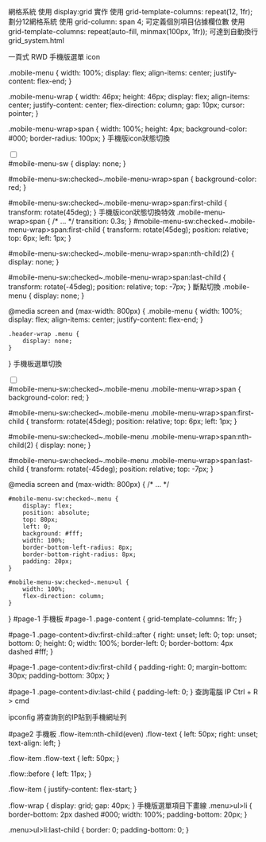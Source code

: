 網格系統
使用 display:grid 實作
使用 grid-template-columns: repeat(12, 1fr); 劃分12網格系統
使用 grid-column: span 4; 可定義個別項目佔據欄位數
使用 grid-template-columns: repeat(auto-fill, minmax(100px, 1fr)); 可達到自動換行
grid_system.html

一頁式 RWD
手機版選單 icon
<div class="header-wrap">
    <!-- ... -->
    <!-- <div class="menu">...</div> -->
    <div class="mobile-menu">
        <div class="mobile-menu-wrap">
            <span></span>
            <span></span>
            <span></span>
        </div>
    </div>
</div>
.mobile-menu {
    width: 100%;
    display: flex;
    align-items: center;
    justify-content: flex-end;
}

.mobile-menu-wrap {
    width: 46px;
    height: 46px;
    display: flex;
    align-items: center;
    justify-content: center;
    flex-direction: column;
    gap: 10px;
    cursor: pointer;
}

.mobile-menu-wrap>span {
    width: 100%;
    height: 4px;
    background-color: #000;
    border-radius: 100px;
}
手機版icon狀態切換
<div class="mobile-menu">
    <input type="checkbox" id="mobile-menu-sw">
    <label for="mobile-menu-sw" class="mobile-menu-wrap">
        <span></span>
        <span></span>
        <span></span>
    </label>
</div>
#mobile-menu-sw {
    display: none;
}

#mobile-menu-sw:checked~.mobile-menu-wrap>span {
    background-color: red;
}

#mobile-menu-sw:checked~.mobile-menu-wrap>span:first-child {
    transform: rotate(45deg);
}
手機版icon狀態切換特效
.mobile-menu-wrap>span {
    /* ... */
    transition: 0.3s;
}
#mobile-menu-sw:checked~.mobile-menu-wrap>span:first-child {
    transform: rotate(45deg);
    position: relative;
    top: 6px;
    left: 1px;
}

#mobile-menu-sw:checked~.mobile-menu-wrap>span:nth-child(2) {
    display: none;
}

#mobile-menu-sw:checked~.mobile-menu-wrap>span:last-child {
    transform: rotate(-45deg);
    position: relative;
    top: -7px;
}
斷點切換
.mobile-menu {
    display: none;
}

@media screen and (max-width: 800px) {
    .mobile-menu {
        width: 100%;
        display: flex;
        align-items: center;
        justify-content: flex-end;
    }

    .header-wrap .menu {
        display: none;
    }
}
手機板選單切換
<div class="header-wrap">
    <input type="checkbox" id="mobile-menu-sw">
    <!-- ... -->
</div>
#mobile-menu-sw:checked~.mobile-menu .mobile-menu-wrap>span {
    background-color: red;
}

#mobile-menu-sw:checked~.mobile-menu .mobile-menu-wrap>span:first-child {
    transform: rotate(45deg);
    position: relative;
    top: 6px;
    left: 1px;
}

#mobile-menu-sw:checked~.mobile-menu .mobile-menu-wrap>span:nth-child(2) {
    display: none;
}

#mobile-menu-sw:checked~.mobile-menu .mobile-menu-wrap>span:last-child {
    transform: rotate(-45deg);
    position: relative;
    top: -7px;
}

@media screen and (max-width: 800px) {
    /* ... */

    #mobile-menu-sw:checked~.menu {
        display: flex;
        position: absolute;
        top: 80px;
        left: 0;
        background: #fff;
        width: 100%;
        border-bottom-left-radius: 8px;
        border-bottom-right-radius: 8px;
        padding: 20px;
    }

    #mobile-menu-sw:checked~.menu>ul {
        width: 100%;
        flex-direction: column;
    }
}
#page-1 手機板
#page-1 .page-content {
    grid-template-columns: 1fr;
}

#page-1 .page-content>div:first-child::after {
    right: unset;
    left: 0;
    top: unset;
    bottom: 0;
    height: 0;
    width: 100%;
    border-left: 0;
    border-bottom: 4px dashed #fff;
}

#page-1 .page-content>div:first-child {
    padding-right: 0;
    margin-bottom: 30px;
    padding-bottom: 30px;
}

#page-1 .page-content>div:last-child {
    padding-left: 0;
}
查詢電腦 IP
Ctrl + R > cmd

ipconfig
將查詢到的IP貼到手機網址列

#page2 手機板
.flow-item:nth-child(even) .flow-text {
    left: 50px;
    right: unset;
    text-align: left;
}

.flow-item .flow-text {
    left: 50px;
}

.flow::before {
    left: 11px;
}

.flow-item {
    justify-content: flex-start;
}

.flow-wrap {
    display: grid;
    gap: 40px;
}
手機版選單項目下畫線
.menu>ul>li {
    border-bottom: 2px dashed #000;
    width: 100%;
    padding-bottom: 20px;
}

.menu>ul>li:last-child {
    border: 0;
    padding-bottom: 0;
}